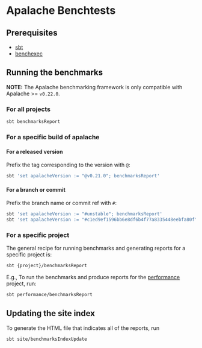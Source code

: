 # Apalache Benchtests

## Prerequisites

- [sbt](https://www.scala-sbt.org/1.x/docs/Setup.html)
- [benchexec](https://github.com/sosy-lab/benchexec/blob/main/doc/INSTALL.md)

## Running the benchmarks

**NOTE:** The Apalache benchmarking framework is only compatible with Apalache
\>= `v0.22.0`.

### For all projects

``` sh
sbt benchmarksReport
```

### For a specific build of apalache

#### For a released version

Prefix the tag corresponding to the version with `@`:

``` sh
sbt 'set apalacheVersion := "@v0.21.0"; benchmarksReport'
```

#### For a branch or commit

Prefix the branch name or commit ref with `#`:

``` sh
sbt 'set apalacheVersion := "#unstable"; benchmarksReport'
sbt 'set apalacheVersion := "#c1ed9ef1596bb6e8df6b4f77a8335448eebfa80f"; benchmarksReport'
```

### For a specific project

The general recipe for running benchmarks and generating reports for a specific project is:

``` sh
sbt {project}/benchmarksReport
```

E.g., To run the benchmarks and produce reports for the [performance](./performance)
project, run:

``` sh
sbt performance/benchmarksReport
```

## Updating the site index

To generate the HTML file that indicates all of the reports, run

``` sh
sbt site/benchmarksIndexUpdate
```
